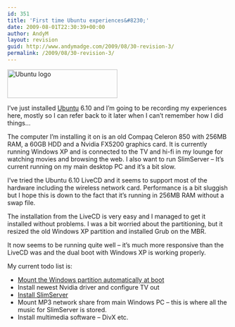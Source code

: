 ```yaml
---
id: 351
title: 'First time Ubuntu experiences&#8230;'
date: 2009-08-01T22:30:39+00:00
author: AndyM
layout: revision
guid: http://www.andymadge.com/2009/08/30-revision-3/
permalink: /2009/08/30-revision-3/
---
```

<img class="size-full wp-image-145 alignright" title="Ubuntu logo" src="http://www.andymadge.com/blog/wp-content/uploads/Ubuntu_Logo.png" alt="Ubuntu logo" width="250" height="65" />

I&#8217;ve just installed [Ubuntu](http://www.ubuntu.com/) 6.10 and I&#8217;m going to be recording my experiences here, mostly so I can refer back to it later when I can&#8217;t remember how I did things&#8230;  
<!--more-->

  
The computer I&#8217;m installing it on is an old Compaq Celeron 850 with 256MB RAM, a 60GB HDD and a Nvidia FX5200 graphics card. It is currently running Windows XP and is connected to the TV and hi-fi in my lounge for watching movies and browsing the web. I also want to run SlimServer &#8211; It&#8217;s current running on my main desktop PC and it&#8217;s a bit slow.

I&#8217;ve tried the Ubuntu 6.10 LiveCD and it seems to support most of the hardware including the wireless network card. Performance is a bit sluggish but I hope this is down to the fact that it&#8217;s running in 256MB RAM without a swap file.

The installation from the LiveCD is very easy and I managed to get it installed without problems. I was a bit worried about the partitioning, but it resized the old Windows XP partition and installed Grub on the MBR.

It now seems to be running quite well &#8211; it&#8217;s much more responsive than the LiveCD was and the dual boot with Windows XP is working properly.

My current todo list is:

  * [Mount the Windows partition automatically at boot](/ubuntu/2007/01/28/auto-mounting-ntfs-partitions-at-boot/)
  * Install newest Nvidia driver and configure TV out
  * [Install SlimServer](/ubuntu/2007/01/28/installing-slimserver-651-on-ubuntu-610/)
  * Mount MP3 network share from main Windows PC &#8211; this is where all the music for SlimServer is stored.
  * Install multimedia software &#8211; DivX etc.
